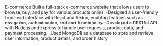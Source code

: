 E-commerce
Built a full-stack e-commerce website that allows users to browse, buy, and pay for various products online.
-Designed a user-friendly front-end interface with React and Redux, enabling features such as navigation, authentication, and
cart functionality.
-Developed a RESTful API with Node.js and Express to handle user requests, product data, and payment processing.
-Used MongoDB as a database to store and retrieve user information, product details, and order history

